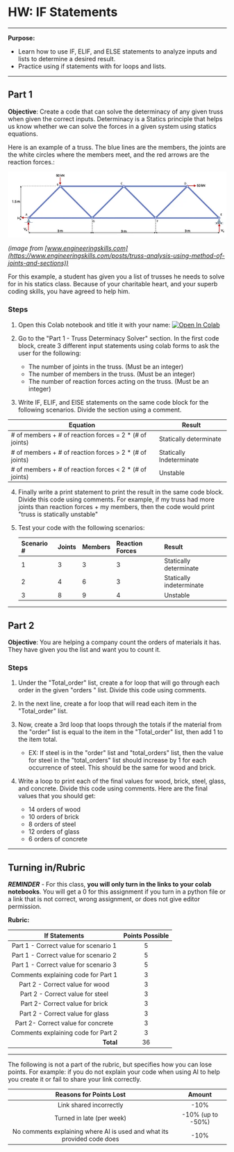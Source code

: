 # HW: IF Statements

---

**Purpose:** 

- Learn how to use IF, ELIF, and ELSE statements to analyze inputs and lists to determine a desired result.
- Practice using if statements with for loops and lists.

---

## Part 1

**Objective**: Create a code that can solve the determinacy of any given truss when given the correct inputs. Determinacy is a Statics principle that helps us know whether we can solve the forces in a given system using statics equations.

Here is an example of a truss. The blue lines are the members, the joints are the white circles where the members meet, and the red arrows are the reaction forces.:

![Warren-Truss2.png](images/Warren-Truss2.png)

_(image from [www.engineeringskills.com](https://www.engineeringskills.com/posts/truss-analysis-using-method-of-joints-and-sections))_

For this example, a student has given you a list of trusses he needs to solve for in his statics class. Because of your charitable heart, and your superb coding skills, you have agreed to help him.

### Steps

1. Open this Colab notebook and title it with your name: <a href="https://colab.research.google.com/github/byu-cce270/content/blob/main/docs/unit2/02_if_statements/(Starter_Workbook)_HW_If_Statements.ipynb" target="_blank"><img src="https://colab.research.google.com/assets/colab-badge.svg" alt="Open In Colab"/></a>

2. Go to the "Part 1 - Truss Determinacy Solver" section. In the first code block, create 3 different input statements using colab forms 
   to ask the user for the following:
    - The number of joints in the truss. (Must be an integer)
    - The number of members in the truss. (Must be an integer)
    - The number of reaction forces acting on the truss. (Must be an integer)
   
3. Write IF, ELIF, and ElSE statements on the same code block for the following 
   scenarios. Divide the section using a comment. 

  | Equation                                                | Result                   |
   |---------------------------------------------------------|--------------------------|
   | # of members + # of reaction forces = 2 * (# of joints) | Statically determinate   |
   | # of members + # of reaction forces > 2 * (# of joints) | Statically Indeterminate |
   | # of members + # of reaction forces < 2 * (# of joints) | Unstable                 |

4. Finally write a print statement to print the result in the same code block. Divide this code using comments. For example, if my truss had more joints than reaction forces + my members, then the code would print "truss is statically unstable"

5. Test your code with the following scenarios:
   
   | Scenario # | Joints | Members | Reaction Forces | Result                   |
   |------------|--------|---------|-----------------|--------------------------|
   | 1          | 3      | 3       | 3               | Statically determinate   |
   | 2          | 4      | 6       | 3               | Statically indeterminate |
   | 3          | 8      | 9       | 4               | Unstable                 |

---

## Part 2

**Objective**:  You are helping a company count the orders of materials it has. They have given you the list and want you to count it.

### Steps

1. Under the "Total_order" list, create a for loop that will go through each order in the given "orders " list. Divide this code using comments.

2. In the next line, create a for loop that will read each item in the "Total_order" list. 

3. Now, create a 3rd loop that loops through the totals if the material from the "order" list is equal to the item in the "Total_order" list, then add 1 to the item total.
    - EX: If steel is in the "order" list and "total_orders" list, then the value for steel in the "total_orders" list should increase by 1 for each occurrence of steel. This should be the same for wood and brick.
   
4. Write a loop to print each of the final values for wood, brick, steel, glass, and concrete. Divide this code using comments. Here are the final values that you should get:
    - 14 orders of wood
    - 10 orders of brick
    - 8 orders of steel
    - 12 orders of glass
    - 6 orders of concrete

---

## Turning in/Rubric

**_REMINDER_** - For this class, **you will only turn in the links to your colab notebooks**. You will get a 0 for this assignment if you turn in a python file or a link that is not correct, wrong assignment, or does not give editor permission.

**Rubric:**

|                 If Statements                  | Points Possible |
|:----------------------------------------------:|:---------------:|
|     Part 1 - Correct value for scenario 1      |        5        |
|     Part 1 - Correct value for scenario 2      |        5        |
|     Part 1 - Correct value for scenario 3      |        5        |
|      Comments explaining code for Part 1       |        3        |
|        Part 2 - Correct value for wood         |        3        |
|        Part 2 - Correct value for steel        |        3        |
|        Part 2- Correct value for brick         |        3        |
|        Part 2 - Correct value for glass        |        3        |
|       Part 2- Correct value for concrete       |        3        |
|      Comments explaining code for Part 2       |        3        |
| <div style="text-align: right">**Total**</div> |       36        |

---

The following is not a part of the rubric, but specifies how you can lose points. For example: if you do not explain your code when using AI to help you create it or fail to share your link correctly.

|                       **Reasons for Points Lost**                       |    **Amount**     |  
|:-----------------------------------------------------------------------:|:-----------------:|
|                         Link shared incorrectly                         |       -10%        |
|                        Turned in late (per week)                        | -10% (up to -50%) |
| No comments explaining where AI is used and what its provided code does |       -10%        |

